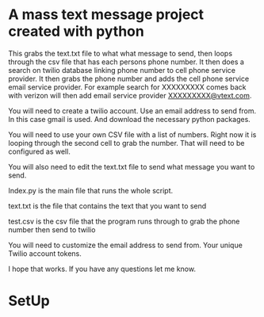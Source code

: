 # A mass text message project created with python

This grabs the text.txt file to what what message to send, then loops through the csv file that has each persons phone number. It then does a search on twilio database linking phone number to cell phone service provider. It then grabs the phone number and adds the cell phone service email service provider. For example search for XXXXXXXXX comes back with verizon will then add email service provider XXXXXXXXX@vtext.com.

You will need to create a twilio account. Use an email address to send from. In this case gmail is used. And download the necessary python packages.

You will need to use your own CSV file with a list of numbers. Right now it is looping through the second cell to grab the number. That will need to be configured as well.

You will also need to edit the text.txt file to send what message you want to send.

Index.py is the main file that runs the whole script.

text.txt is the file that contains the text that you want to send

test.csv is the csv file that the program runs through to grab the phone number then send to twilio

You will need to customize the email address to send from. Your unique Twilio account tokens.

I hope that works. If you have any questions let me know.

# SetUp
